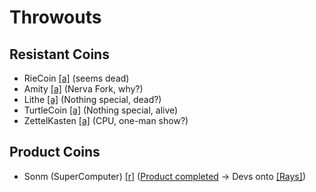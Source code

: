 # Throwouts

## Resistant Coins

- RieCoin [[a]](https://bitcointalk.org/index.php?topic=446703.6080) (seems dead)
- Amity [[a]](https://bitcointalk.org/index.php?topic=5149680.0) (Nerva Fork, why?)
- Lithe [[a]](https://bitcointalk.org/index.php?topic=5097562.0) (Nothing special, dead?)
- TurtleCoin [[a]](https://bitcointalk.org/index.php?topic=2872287.0) (Nothing special, alive)
- ZettelKasten [[a]](https://bitcointalk.org/index.php?topic=3207356.0) (CPU, one-man show?)

## Product Coins

- Sonm (SuperComputer) [[r]](https://www.reddit.com/r/SONM/) ([Product completed](https://old.reddit.com/r/CryptoCurrency/comments/d3q6zs/sonm_exit_scam_43_million_new_type_of_scam/) -> Devs onto [[Rays]](https://raysrender.com/))